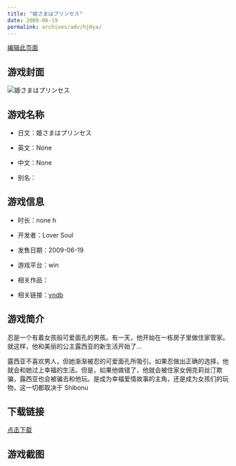 ```yaml
---
title: "姫さまはプリンセス"
date: 2009-06-19
permalink: archives/adv/hj0ya/
---
```

[编辑此页面](https://github.com/ACG-3/ADV3-source/blob/main/source/_posts/%E5%A7%AB%E3%81%95%E3%81%BE%E3%81%AF%E3%83%97%E3%83%AA%E3%83%B3%E3%82%BB%E3%82%B9.md)

## 游戏封面

![姫さまはプリンセス](https://pan.timero.xyz/d/onedrive/img_lib_001/%E5%A7%AB%E3%81%95%E3%81%BE%E3%81%AF%E3%83%97%E3%83%AA%E3%83%B3%E3%82%BB%E3%82%B9_cover.avif)


## 游戏名称

- 日文：姫さまはプリンセス
- 英文：None
- 中文：None

- 别名：


## 游戏信息

- 时长：none h
- 开发者：Lover Soul
- 发售日期：2009-06-19
- 游戏平台：win
- 相关作品：

- 相关链接：[vndb](https://vndb.org/v1782)


## 游戏简介

忍是一个有着女孩般可爱面孔的男孩。有一天，他开始在一栋房子里做住家管家。就这样，他和美丽的公主露西亚的新生活开始了...

露西亚不喜欢男人，但她渐渐被忍的可爱面孔所吸引。如果忍做出正确的选择，他就会和她过上幸福的生活。但是，如果他做错了，他就会被住家女佣克莉丝汀欺骗，露西亚也会被骗去和他玩。是成为幸福爱情故事的主角，还是成为女孩们的玩物，这一切都取决于 Shibonu




## 下载链接

[点击下载](https://pan.timero.xyz/onedrive/adv_lib_001/%E5%A7%AB%E3%81%95%E3%81%BE%E3%81%AF%E3%83%97%E3%83%AA%E3%83%B3%E3%82%BB%E3%82%B9)


## 游戏截图


